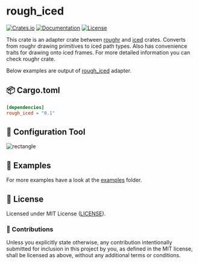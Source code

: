 
# rough_iced

[![Crates.io](https://img.shields.io/crates/v/rough_piet.svg)](https://crates.io/crates/rough_piet)
[![Documentation](https://docs.rs/rough_piet/badge.svg)](https://docs.rs/rough_piet)
[![License](https://img.shields.io/github/license/orhanbalci/rough-rs.svg)](https://github.com/orhanbalci/rough-rs/LICENSE)

<!-- cargo-sync-readme start -->


This crate is an adapter crate between [roughr](https://github.com/orhanbalci/rough-rs/tree/main/roughr) and
[iced](https://github.com/iced-rs/iced) crates. Converts from roughr drawing
primitives to iced path types. Also has convenience traits for drawing onto iced frames. For more detailed
information you can check roughr crate.

Below examples are output of [rough_iced](https://github.com/orhanbalci/rough-rs/tree/main/rough_iced) adapter.

## 📦 Cargo.toml

```toml
[dependencies]
rough_iced = "0.1"
```

## 🔧 Configuration Tool
![rectangle](https://raw.githubusercontent.com/orhanbalci/rough-rs/tree/main/rough_iced/assets/conf.png)

## 🔭 Examples

For more examples have a look at the
[examples](https://github.com/orhanbalci/rough-rs/tree/main/rough_iced/examples) folder.

<!-- cargo-sync-readme end -->

## 📝 License

Licensed under MIT License ([LICENSE](LICENSE)).

### 🚧 Contributions

Unless you explicitly state otherwise, any contribution intentionally submitted for inclusion in this project by you, as defined in the MIT license, shall be licensed as above, without any additional terms or conditions.
